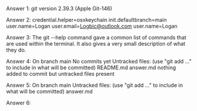 Answer 1:
git version 2.39.3 (Apple Git-146)

Answer 2:
credential.helper=osxkeychain
init.defaultbranch=main
user.name=Logan
user.email=Logbic@outlook.com
user.name=Logan


Answer 3:
The git --help command gave a common list of commands that are used within the terminal. It also gives a very small description of what they do.

Answer 4:
On branch main
No commits yet
Untracked files:
  (use "git add <file>..." to include in what will be committed)
	README.md
	answer.md
nothing added to commit but untracked files present 

Answer 5:
On branch main
Untracked files:
  (use "git add <file>..." to include in what will be committed)
	answer.md

Answer 6:
